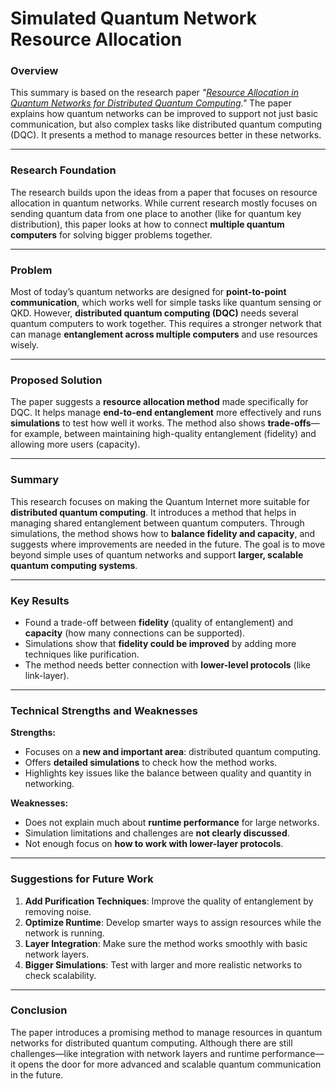 # Simulated Quantum Network Resource Allocation
### **Overview**

This summary is based on the research paper *"[Resource Allocation in Quantum Networks for Distributed Quantum Computing](https://arxiv.org/pdf/2203.05844)."* The paper explains how quantum networks can be improved to support not just basic communication, but also complex tasks like distributed quantum computing (DQC). It presents a method to manage resources better in these networks.

---

### **Research Foundation**

The research builds upon the ideas from a paper that focuses on resource allocation in quantum networks. While current research mostly focuses on sending quantum data from one place to another (like for quantum key distribution), this paper looks at how to connect **multiple quantum computers** for solving bigger problems together.

---

### **Problem**

Most of today’s quantum networks are designed for **point-to-point communication**, which works well for simple tasks like quantum sensing or QKD. However, **distributed quantum computing (DQC)** needs several quantum computers to work together. This requires a stronger network that can manage **entanglement across multiple computers** and use resources wisely.

---

### **Proposed Solution**

The paper suggests a **resource allocation method** made specifically for DQC. It helps manage **end-to-end entanglement** more effectively and runs **simulations** to test how well it works. The method also shows **trade-offs**—for example, between maintaining high-quality entanglement (fidelity) and allowing more users (capacity).

---

### **Summary**

This research focuses on making the Quantum Internet more suitable for **distributed quantum computing**. It introduces a method that helps in managing shared entanglement between quantum computers. Through simulations, the method shows how to **balance fidelity and capacity**, and suggests where improvements are needed in the future. The goal is to move beyond simple uses of quantum networks and support **larger, scalable quantum computing systems**.

---

### **Key Results**

- Found a trade-off between **fidelity** (quality of entanglement) and **capacity** (how many connections can be supported).
- Simulations show that **fidelity could be improved** by adding more techniques like purification.
- The method needs better connection with **lower-level protocols** (like link-layer).

---

### **Technical Strengths and Weaknesses**

**Strengths:**
- Focuses on a **new and important area**: distributed quantum computing.
- Offers **detailed simulations** to check how the method works.
- Highlights key issues like the balance between quality and quantity in networking.

**Weaknesses:**
- Does not explain much about **runtime performance** for large networks.
- Simulation limitations and challenges are **not clearly discussed**.
- Not enough focus on **how to work with lower-layer protocols**.

---

### **Suggestions for Future Work**

1. **Add Purification Techniques**: Improve the quality of entanglement by removing noise.
2. **Optimize Runtime**: Develop smarter ways to assign resources while the network is running.
3. **Layer Integration**: Make sure the method works smoothly with basic network layers.
4. **Bigger Simulations**: Test with larger and more realistic networks to check scalability.

---

### **Conclusion**

The paper introduces a promising method to manage resources in quantum networks for distributed quantum computing. Although there are still challenges—like integration with network layers and runtime performance—it opens the door for more advanced and scalable quantum communication in the future.


